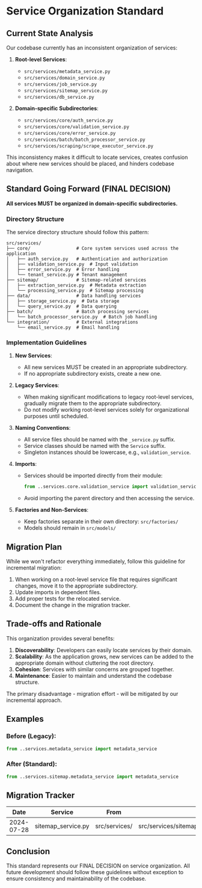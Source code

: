 # Service Organization Standard

## Current State Analysis

Our codebase currently has an inconsistent organization of services:

1. **Root-level Services**:

   - `src/services/metadata_service.py`
   - `src/services/domain_service.py`
   - `src/services/job_service.py`
   - `src/services/sitemap_service.py`
   - `src/services/db_service.py`

2. **Domain-specific Subdirectories**:
   - `src/services/core/auth_service.py`
   - `src/services/core/validation_service.py`
   - `src/services/core/error_service.py`
   - `src/services/batch/batch_processor_service.py`
   - `src/services/scraping/scrape_executor_service.py`

This inconsistency makes it difficult to locate services, creates confusion about where new services should be placed, and hinders codebase navigation.

## Standard Going Forward (FINAL DECISION)

**All services MUST be organized in domain-specific subdirectories.**

### Directory Structure

The service directory structure should follow this pattern:

```
src/services/
├── core/                 # Core system services used across the application
│   ├── auth_service.py   # Authentication and authorization
│   ├── validation_service.py  # Input validation
│   ├── error_service.py  # Error handling
│   └── tenant_service.py # Tenant management
├── sitemap/              # Sitemap-related services
│   ├── extraction_service.py  # Metadata extraction
│   └── processing_service.py  # Sitemap processing
├── data/                 # Data handling services
│   ├── storage_service.py  # Data storage
│   └── query_service.py  # Data querying
├── batch/                # Batch processing services
│   └── batch_processor_service.py  # Batch job handling
└── integration/          # External integrations
    └── email_service.py  # Email handling
```

### Implementation Guidelines

1. **New Services**:

   - All new services MUST be created in an appropriate subdirectory.
   - If no appropriate subdirectory exists, create a new one.

2. **Legacy Services**:

   - When making significant modifications to legacy root-level services, gradually migrate them to the appropriate subdirectory.
   - Do not modify working root-level services solely for organizational purposes until scheduled.

3. **Naming Conventions**:

   - All service files should be named with the `_service.py` suffix.
   - Service classes should be named with the `Service` suffix.
   - Singleton instances should be lowercase, e.g., `validation_service`.

4. **Imports**:

   - Services should be imported directly from their module:
     ```python
     from ..services.core.validation_service import validation_service
     ```
   - Avoid importing the parent directory and then accessing the service.

5. **Factories and Non-Services**:
   - Keep factories separate in their own directory: `src/factories/`
   - Models should remain in `src/models/`

## Migration Plan

While we won't refactor everything immediately, follow this guideline for incremental migration:

1. When working on a root-level service file that requires significant changes, move it to the appropriate subdirectory.
2. Update imports in dependent files.
3. Add proper tests for the relocated service.
4. Document the change in the migration tracker.

## Trade-offs and Rationale

This organization provides several benefits:

1. **Discoverability**: Developers can easily locate services by their domain.
2. **Scalability**: As the application grows, new services can be added to the appropriate domain without cluttering the root directory.
3. **Cohesion**: Services with similar concerns are grouped together.
4. **Maintenance**: Easier to maintain and understand the codebase structure.

The primary disadvantage - migration effort - will be mitigated by our incremental approach.

## Examples

### Before (Legacy):

```python
from ..services.metadata_service import metadata_service
```

### After (Standard):

```python
from ..services.sitemap.metadata_service import metadata_service
```

## Migration Tracker

| Date       | Service            | From          | To                                         | PR/Commit                     |
| ---------- | ------------------ | ------------- | ------------------------------------------ | ----------------------------- |
| 2024-07-28 | sitemap_service.py | src/services/ | src/services/sitemap/processing_service.py | Router Factory Implementation |

## Conclusion

This standard represents our FINAL DECISION on service organization. All future development should follow these guidelines without exception to ensure consistency and maintainability of the codebase.

